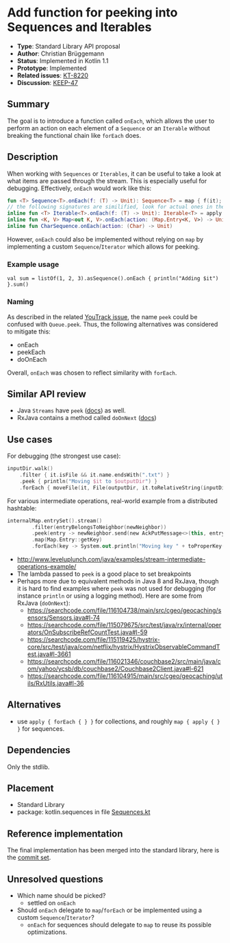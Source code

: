 # Add function for peeking into Sequences and Iterables

* **Type**: Standard Library API proposal
* **Author**: Christian Brüggemann
* **Status**: Implemented in Kotlin 1.1
* **Prototype**: Implemented
* **Related issues**: [KT-8220](https://youtrack.jetbrains.com/issue/KT-8220)
* **Discussion**: [KEEP-47](https://github.com/Kotlin/KEEP/issues/47)


## Summary

The goal is to introduce a function called `onEach`, which allows the user to perform an action on each element of a `Sequence` or an `Iterable` without breaking the functional chain like `forEach` does.

## Description

When working with `Sequences` or `Iterables`, it can be useful to take a look at what items are passed through the stream. This is especially useful for debugging. Effectively, `onEach` would work like this:

```kotlin
fun <T> Sequence<T>.onEach(f: (T) -> Unit): Sequence<T> = map { f(it); it }
// the following signatures are similified, look for actual ones in the prototype
inline fun <T> Iterable<T>.onEach(f: (T) -> Unit): Iterable<T> = apply { forEach(f) }
inline fun <K, V> Map<out K, V>.onEach(action: (Map.Entry<K, V>) -> Unit)
inline fun CharSequence.onEach(action: (Char) -> Unit)
```

However, `onEach` could also be implemented without relying on `map` by implementing a custom `Sequence`/`Iterator` which allows for peeking.

### Example usage

```
val sum = listOf(1, 2, 3).asSequence().onEach { println("Adding $it") }.sum()
```

### Naming

As described in the related [YouTrack issue](https://youtrack.jetbrains.com/issue/KT-8220#tab=Comments), the name `peek` could be confused with `Queue.peek`. Thus, the following alternatives was considered to mitigate this:

* onEach
* peekEach
* doOnEach

Overall, `onEach` was chosen to reflect similarity with `forEach`.

## Similar API review

* Java `Streams` have `peek` ([docs](https://docs.oracle.com/javase/8/docs/api/java/util/stream/Stream.html#peek-java.util.function.Consumer-)) as well.
* RxJava contains a method called `doOnNext` ([docs](http://reactivex.io/documentation/operators/do.html))

## Use cases
For debugging (the strongest use case):
```kotlin
inputDir.walk()
    .filter { it.isFile && it.name.endsWith(".txt") }
    .peek { println("Moving $it to $outputDir") }
    .forEach { moveFile(it, File(outputDir, it.toRelativeString(inputDir))) }
```
For various intermediate operations, real-world example from a distributed hashtable:
```kotlin
internalMap.entrySet().stream()
		.filter(entryBelongsToNeighbor(newNeighbor))
		.peek(entry -> newNeighbor.send(new AckPutMessage<>(this, entry.getKey(), entry.getValue())))
		.map(Map.Entry::getKey)
		.forEach(key -> System.out.println("Moving key " + toProperKey(key) + " to neighbor " + newNeighbor.id()));
```

* http://www.leveluplunch.com/java/examples/stream-intermediate-operations-example/
* The lambda passed to `peek` is a good place to set breakpoints
* Perhaps more due to equivalent methods in Java 8 and RxJava, though it is hard to find examples where `peek` was not used for debugging (for instance `println` or using a logging method). Here are some from RxJava (`doOnNext`):
  * https://searchcode.com/file/116104738/main/src/cgeo/geocaching/sensors/Sensors.java#l-74
  * https://searchcode.com/file/115079675/src/test/java/rx/internal/operators/OnSubscribeRefCountTest.java#l-59
  * https://searchcode.com/file/115119425/hystrix-core/src/test/java/com/netflix/hystrix/HystrixObservableCommandTest.java#l-3661
  * https://searchcode.com/file/116021346/couchbase2/src/main/java/com/yahoo/ycsb/db/couchbase2/Couchbase2Client.java#l-621
  * https://searchcode.com/file/116104915/main/src/cgeo/geocaching/utils/RxUtils.java#l-36

## Alternatives

- use `apply { forEach { } }` for collections, and roughly `map { apply { } }` for sequences.

## Dependencies

Only the stdlib.

## Placement

* Standard Library
* package: kotlin.sequences in file [Sequences.kt](https://github.com/JetBrains/kotlin/blob/master/libraries/stdlib/src/kotlin/collections/Sequences.kt)

## Reference implementation

The final implementation has been merged into the standard library, here is the [commit set](https://github.com/JetBrains/kotlin/compare/dc57d69~2...dc57d69).

## Unresolved questions

* Which name should be picked?
    - settled on `onEach`
* Should `onEach` delegate to `map`/`forEach` or be implemented using a custom `Sequence`/`Iterator`?
    - `onEach` for sequences should delegate to `map` to reuse its possible optimizations.
